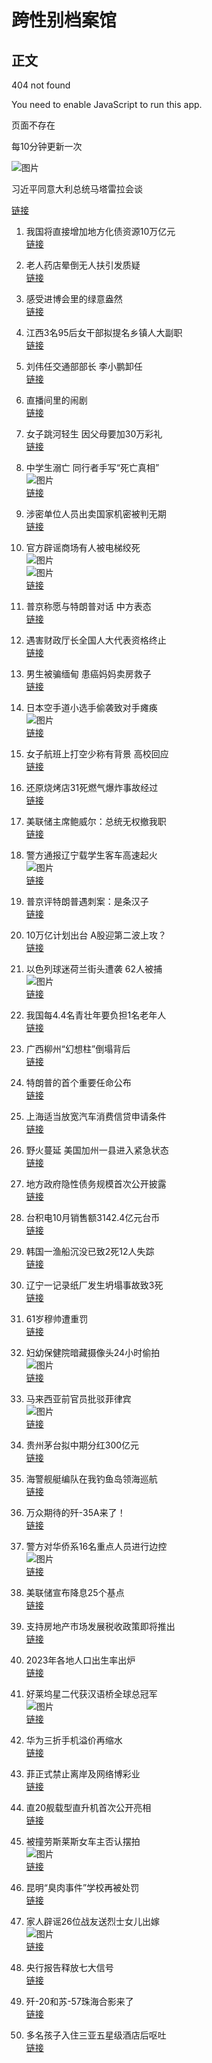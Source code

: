 # 跨性别档案馆

## 正文

404 not found

You need to enable JavaScript to run this app.

页面不存在

每10分钟更新一次

![图片](https://mat1.gtimg.com/qqcdn/news-share/js/ranking-top.png)

习近平同意大利总统马塔雷拉会谈

[链接](https://view.inews.qq.com/a/20241108A085AU00)

1. 我国将直接增加地方化债资源10万亿元  
   [链接](https://view.inews.qq.com/a/UTR2024101200270000)

2. 老人药店晕倒无人扶引发质疑  
   [链接](https://view.inews.qq.com/a/20241108A09MQF00)

3. 感受进博会里的绿意盎然  
   [链接](https://view.inews.qq.com/a/20241108A07FH700)

4. 江西3名95后女干部拟提名乡镇人大副职  
   [链接](https://view.inews.qq.com/a/20241108A09DYR00)

5. 刘伟任交通部部长 李小鹏卸任  
   [链接](https://view.inews.qq.com/a/20241108A07T0K00)

6. ​直播间里的闹剧  
   [链接](https://view.inews.qq.com/a/20241108A02GMN00)

7. 女子跳河轻生 因父母要加30万彩礼  
   [链接](https://view.inews.qq.com/a/20241108A09UUY00)

8. 中学生溺亡 同行者手写“死亡真相”  
   ![图片](https://vfiles.gtimg.cn/wupload/inews_search.daily_hot_tags/20220309_ra2buuxqdna.png)  
   [链接](https://view.inews.qq.com/a/20241108A09UNL00)

9. 涉密单位人员出卖国家机密被判无期  
   [链接](https://view.inews.qq.com/a/20241108A0285I00)

10. 官方辟谣商场有人被电梯绞死  
    ![图片](https://mat1.gtimg.com/qqcdn/news-share/js/ranking-video-icon.png)  
    ![图片](http://inews.gtimg.com/newsapp_ls/0/14797022909/0)  
    [链接](https://view.inews.qq.com/a/20241108V09MPD00)

11. 普京称愿与特朗普对话 中方表态  
    [链接](https://view.inews.qq.com/a/20241108A065SB00)

12. 遇害财政厅长全国人大代表资格终止  
    [链接](https://view.inews.qq.com/a/20241108A093U000)

13. 男生被骗缅甸 患癌妈妈卖房救子  
    [链接](https://view.inews.qq.com/a/20241108A03XSN00)

14. 日本空手道小选手偷袭致对手瘫痪  
    ![图片](https://mat1.gtimg.com/qqcdn/news-share/js/ranking-video-icon.png)  
    [链接](https://view.inews.qq.com/a/20241108V03AER00)

15. 女子航班上打空少称有背景 高校回应  
    [链接](https://view.inews.qq.com/a/20241108A03KC700)

16. 还原烧烤店31死燃气爆炸事故经过  
    [链接](https://view.inews.qq.com/a/20241107A092YT00)

17. 美联储主席鲍威尔：总统无权撤我职  
    [链接](https://view.inews.qq.com/a/20241108A013S200)

18. 警方通报辽宁载学生客车高速起火  
    ![图片](http://inews.gtimg.com/newsapp_ls/0/14465390946/0)  
    [链接](https://view.inews.qq.com/a/20241108A07Q4100)

19. 普京评特朗普遇刺案：是条汉子  
    [链接](https://view.inews.qq.com/a/20241108A04F8O00)

20. 10万亿计划出台 A股迎第二波上攻？  
    [链接](https://view.inews.qq.com/a/20241108A097K900)

21. 以色列球迷荷兰街头遭袭 62人被捕  
    ![图片](http://inews.gtimg.com/newsapp_ls/0/14465390946/0)  
    [链接](https://view.inews.qq.com/a/20241108A092JH00)

22. 我国每4.4名青壮年要负担1名老年人  
    [链接](https://view.inews.qq.com/a/20241108A0430Y00)

23. 广西柳州“幻想柱”倒塌背后  
    [链接](https://view.inews.qq.com/a/20241108A01A6L00)

24. 特朗普的首个重要任命公布  
    [链接](https://view.inews.qq.com/a/20241108A013WL00)

25. 上海适当放宽汽车消费信贷申请条件  
    [链接](https://view.inews.qq.com/a/20241108A04WQQ00)

26. 野火蔓延 美国加州一县进入紧急状态  
    [链接](https://view.inews.qq.com/a/20241108A02F2A00)

27. 地方政府隐性债务规模首次公开披露  
    [链接](https://view.inews.qq.com/a/20241108A07DFG00)

28. 台积电10月销售额3142.4亿元台币  
    [链接](https://view.inews.qq.com/a/20241108A04Q9K00)

29. 韩国一渔船沉没已致2死12人失踪  
    [链接](https://view.inews.qq.com/a/20241108A01DR700)

30. 辽宁一记录纸厂发生坍塌事故致3死  
    [链接](https://view.inews.qq.com/a/20241108A04NQ400)

31. 61岁穆帅遭重罚  
    [链接](https://view.inews.qq.com/a/20241108A01H8900)

32. 妇幼保健院暗藏摄像头24小时偷拍  
    ![图片](https://mat1.gtimg.com/qqcdn/news-share/js/ranking-video-icon.png)  
    [链接](https://view.inews.qq.com/a/20241108V09LU900)

33. 马来西亚前官员批驳菲律宾  
    ![图片](https://mat1.gtimg.com/qqcdn/news-share/js/ranking-video-icon.png)  
    [链接](https://view.inews.qq.com/a/20241108V09ZQY00)

34. 贵州茅台拟中期分红300亿元  
    [链接](https://view.inews.qq.com/a/20241108A094C800)

35. 海警舰艇编队在我钓鱼岛领海巡航  
    [链接](https://view.inews.qq.com/a/20241108A021CI00)

36. 万众期待的歼-35A来了！  
    [链接](https://view.inews.qq.com/a/20241108A031TP00)

37. 警方对华侨系16名重点人员进行边控  
    ![图片](http://inews.gtimg.com/newsapp_ls/0/14465390946/0)  
    [链接](https://view.inews.qq.com/a/20241108A09HES00)

38. 美联储宣布降息25个基点  
    [链接](https://view.inews.qq.com/a/20241108A00U5X00)

39. 支持房地产市场发展税收政策即将推出  
    [链接](https://view.inews.qq.com/a/20241108A078JB00)

40. 2023年各地人口出生率出炉  
    [链接](https://view.inews.qq.com/a/20241108A04CDN00)

41. 好莱坞星二代获汉语桥全球总冠军  
    ![图片](https://mat1.gtimg.com/qqcdn/news-share/js/ranking-video-icon.png)  
    [链接](https://view.inews.qq.com/a/20241108V0A4OU00)

42. 华为三折手机溢价再缩水  
    [链接](https://view.inews.qq.com/a/20241108A04QXA00)

43. 菲正式禁止离岸及网络博彩业  
    [链接](https://view.inews.qq.com/a/20241108A05WXY00)

44. 直20舰载型直升机首次公开亮相  
    [链接](https://view.inews.qq.com/a/20241108A074X700)

45. 被撞劳斯莱斯女车主否认摆拍  
    ![图片](http://inews.gtimg.com/newsapp_ls/0/14465390946/0)  
    [链接](https://view.inews.qq.com/a/20241108A09LCR00)

46. 昆明“臭肉事件”学校再被处罚  
    [链接](https://view.inews.qq.com/a/20241108A0409S00)

47. 家人辟谣26位战友送烈士女儿出嫁  
    ![图片](http://inews.gtimg.com/newsapp_ls/0/14797022909/0)  
    [链接](https://view.inews.qq.com/a/20241108A086FR00)

48. 央行报告释放七大信号  
    [链接](https://view.inews.qq.com/a/20241108A09ECD00)

49. 歼-20和苏-57珠海合影来了  
    [链接](https://view.inews.qq.com/a/20241108A047HO00)

50. 多名孩子入住三亚五星级酒店后呕吐  
    [链接](https://view.inews.qq.com/a/20241108A0173L00)